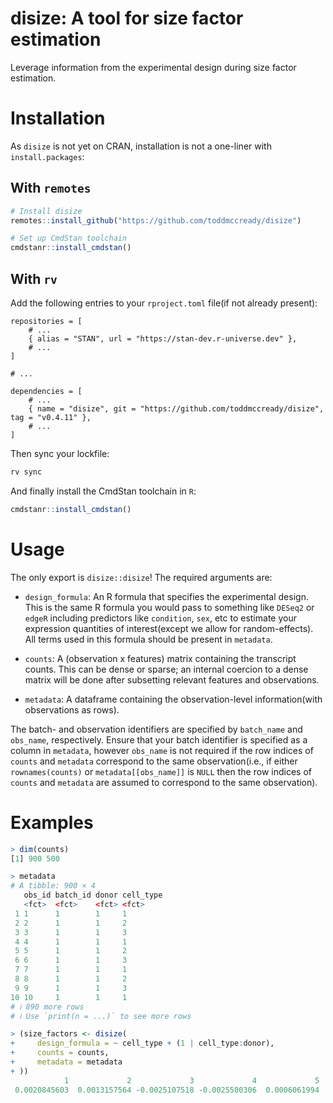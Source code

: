 # disize: A tool for size factor estimation

Leverage information from the experimental design during size factor estimation.

# Installation

As `disize` is not yet on CRAN, installation is not a one-liner with `install.packages`:

## With `remotes`
```R
# Install disize
remotes::install_github("https://github.com/toddmccready/disize")

# Set up CmdStan toolchain
cmdstanr::install_cmdstan()
```

## With `rv`

Add the following entries to your `rproject.toml` file(if not already present):
```
repositories = [
    # ...
    { alias = "STAN", url = "https://stan-dev.r-universe.dev" },
    # ...
]

# ...

dependencies = [
    # ...
    { name = "disize", git = "https://github.com/toddmccready/disize", tag = "v0.4.11" },
    # ...
]
```

Then sync your lockfile:
```sh
rv sync
```

And finally install the CmdStan toolchain in `R`:
```R
cmdstanr::install_cmdstan()
```

# Usage

The only export is `disize::disize`! The required arguments are:

- `design_formula`: An R formula that specifies the experimental design. This is the same R formula you would pass to something like `DESeq2` or `edgeR` including predictors like `condition`, `sex`, etc to estimate your expression quantities of interest(except we allow for random-effects). All terms used in this formula should be present in `metadata`.

- `counts`: A (observation x features) matrix containing the transcript counts. This can be dense or sparse; an internal coercion to a dense matrix will be done after subsetting relevant features and observations.

- `metadata`: A dataframe containing the observation-level information(with observations as rows).

The batch- and observation identifiers are specified by `batch_name` and `obs_name`, respectively. Ensure that your batch identifier is specified as a column in `metadata`, however `obs_name` is not required if the row indices of `counts` and `metadata` correspond to the same observation(i.e., if either `rownames(counts)` or `metadata[[obs_name]]` is `NULL` then the row indices of `counts` and `metadata` are assumed to correspond to the same observation).


# Examples
```R
> dim(counts)
[1] 900 500

> metadata
# A tibble: 900 × 4
   obs_id batch_id donor cell_type
   <fct>  <fct>    <fct> <fct>
 1 1      1        1     1
 2 2      1        1     2
 3 3      1        1     3
 4 4      1        1     1
 5 5      1        1     2
 6 6      1        1     3
 7 7      1        1     1
 8 8      1        1     2
 9 9      1        1     3
10 10     1        1     1
# ℹ 890 more rows
# ℹ Use `print(n = ...)` to see more rows

> (size_factors <- disize(
+     design_formula = ~ cell_type + (1 | cell_type:donor),
+     counts = counts,
+     metadata = metadata
+ ))
            1             2             3             4             5            6
 0.0020845603  0.0013157564 -0.0025107518 -0.0025500306  0.0006061994  0.0010440993
```
